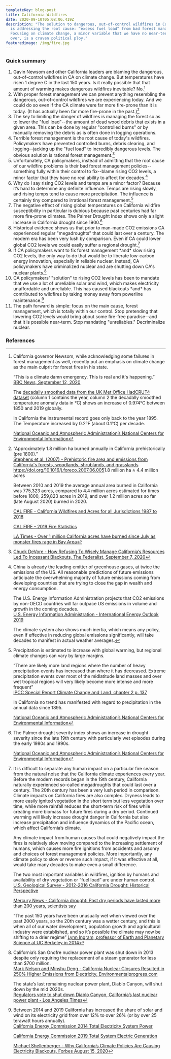 ```yaml
---
templateKey: blog-post
title: California Wildfires
date: 2020-09-10T05:08:06.419Z
description: "The solution to dangerous, out-of-control wildfires in California
  is addressing the root cause: “excess fuel load” from bad forest management.
  Focusing on climate change, a minor variable that we have no near-term control
  over, is a craven political ploy."
featuredimage: /img/fire.jpg
---
```

### Quick summary



1. Gavin Newsom and other California leaders are blaming the dangerous, out-of-control wildfires in CA on climate change. But temperatures have risen 1 degree C in the last 150 years. Is it really possible that that amount of warming makes dangerous wildfires inevitable? No.[^1]
2. With proper forest management we can prevent anything resembling the dangerous, out-of-control wildfires we are experiencing today. And we could do so even if the CA climate were far more fire-prone than it is today. (It has actually been far more fire-prone in the past.)[^2]
3. The key to limiting the danger of wildfires is managing the forest so as to lower the "fuel load"--the amount of dead wood debris that exists in a given area. This can be done by regular "controlled burns" or by manually removing the debris as is often done in logging operations.
4. Terrible forest management is the root cause of today's wildfires. Policymakers have prevented controlled burns, debris clearing, and logging--jacking up the "fuel load" to incredibly dangerous levels. The obvious solution is rational forest management.[^3]
5. Unfortunately, CA policymakers, instead of admitting that the root cause of our wildfire problems is their bad forest management policies--something fully within their control to fix--blame rising CO2 levels, a minor factor that they have no real ability to affect for decades.[^4]
6. Why do I say rising CO2 levels and temps are a minor factor? Because it’s hard to determine any definite influence. Temps are rising slowly, and rising temps tend to cause more precipitation. The influence is certainly tiny compared to irrational forest management.[^5]
7. The negative effect of rising global temperatures on California wildfire susceptibility in particular is dubious because past centuries had far more fire-prone climates. The Palmer Drought Index shows only a slight increase in California drought since 1900.[^6]
8. Historical evidence shows us that prior to man-made CO2 emissions CA experienced regular "megadroughts" that could last over a century. The modern era has been very lush by comparison. Even if CA could lower global CO2 levels we could easily suffer a regional drought.[^7]
9. If CA policymakers want to fix forest management \*and\* slow rising CO2 levels, the only way to do that would be to liberate low-carbon energy innovation, especially in reliable nuclear. Instead, CA policymakers have criminalized nuclear and are shutting down CA's nuclear plants.[^8]
10. CA policymakers' "solution" to rising CO2 levels has been to mandate that we use a lot of unreliable solar and wind, which makes electricity unaffordable and unreliable. This has caused blackouts \*and\* has contributed to wildfires by taking money away from powerline maintenance.[^9]
11. The path forward is simple: focus on the main cause, forest management, which is totally within our control. Stop pretending that lowering CO2 levels would bring about some fire-free paradise--and that it is possible near-term. Stop mandating "unreliables." Decriminalize nuclear.

### References

[^1]: California governor Newsom, while acknowledging some failures in forest management as well, recently put an emphasis on climate change as the main culprit for forest fires in his state.

    “This is a climate damn emergency. This is real and it's happening.”\
[BBC News, September 12, 2020](https://www.bbc.com/news/world-us-canada-54128872)

    The [decadally smoothed data from the UK Met Office HadCRUT4 dataset](https://www.metoffice.gov.uk/hadobs/hadcrut4/data/current/time_series/HadCRUT.4.6.0.0.annual_ns_avg_smooth.txt) (column 1 contains the year, column 2 the decadally smoothed temperature anomaly data in °C) shows an increase of 0.974°C between 1850 and 2019 globally.

    In California the instrumental record goes only back to the year 1895. The Temperature increased by 0.2°F (about 0.1°C) per decade.

    [National Oceanic and Atmospheric Administration’s National Centers for Environmental Information](https://www.ncdc.noaa.gov/cag/statewide/time-series/4/tavg/12/12/1895-2019?base_prd=true&begbaseyear=1901&endbaseyear=2019&trend=true&trend_base=10&begtrendyear=1895&endtrendyear=2019)

[^2]: “Approximately 1.8 million ha burned annually in California prehistorically (pre 1800).”\
    [Stephens et al. (2007) - Prehistoric fire area and emissions from California's forests, woodlands, shrublands, and grasslands](https://www.sciencedirect.com/science/article/abs/pii/S0378112707004379) <https://doi.org/10.1016/j.foreco.2007.06.005>1.8 million ha ≈ 4.4 million acres

    Between 2010 and 2019 the average annual area burned in California was 775,323 acres, compared to 4.4 million acres estimated for times before 1800, 259,823 acres in 2019, and over 1.2 million acres so far (late August 2020) burned in 2020.

    [CAL FIRE - California Wildfires and Acres for all Jurisdictions 1987 to 2018](https://www.fire.ca.gov/media/11397/fires-acres-all-agencies-thru-2018.pdf)

    [CAL FIRE - 2019 Fire Statistics](https://www.fire.ca.gov/stats-events/)

    [LA Times - Over 1 million California acres have burned since July as monster fires rage in Bay Area](https://www.latimes.com/california/story/2020-08-22/more-than-a-million-acres-have-burned-in-california-since-july-as-monster-fires-rage-around-bay-area)

[^3]: [Chuck DeVore - How Refusing To Wisely Manage California’s Resources Led To Incessant Blackouts, The Federalist, September 7, 2020](https://thefederalist.com/2020/09/07/how-refusing-to-wisely-manage-californias-resources-led-to-incessant-blackouts/)

[^4]: China is already the leading emitter of greenhouse gases, at twice the emissions of the US. All reasonable predictions of future emissions anticipate the overwhelming majority of future emissions coming from developing countries that are trying to close the gap in wealth and energy consumption.

    The U.S. Energy Information Administration projects that CO2 emissions by non-OECD countries will far outpace US emissions in volume and growth in the coming decades.\
    [U.S. Energy Information Administration - International Energy Outlook 2019](https://www.eia.gov/outlooks/aeo/data/browser/#/?id=10-IEO2019&region=0-0&cases=Reference&start=2010&end=2050&f=A&linechart=~~~~~~~~~~~~~~~~~~~~~~~~~Reference-d080819.3-10-IEO2019~Reference-d080819.25-10-IEO2019~~~~Reference-d080819.26-10-IEO2019&ctype=linechart&sourcekey=0)

    The climate system also shows much inertia, which means any policy, even if effective in reducing global emissions significantly, will take decades to manifest in actual weather averages.

[^5]: Precipitation is estimated to increase with global warming, but regional climate changes can vary by large margins.

    “There are likely more land regions where the number of heavy precipitation events has increased than where it has decreased. Extreme precipitation events over most of the midlatitude land masses and over wet tropical regions will very likely become more intense and more frequent”\
    [IPCC Special Report Climate Change and Land, chapter 2 p. 137](https://www.ipcc.ch/srccl/)

    In California no trend has manifested with regard to precipitation in the annual data since 1895.

    [National Oceanic and Atmospheric Administration’s National Centers for Environmental Information](https://www.ncdc.noaa.gov/cag/statewide/time-series/4/pcp/ann/12/1895-2019?base_prd=true&begbaseyear=1895&endbaseyear=2019&trend=true&trend_base=10&begtrendyear=1895&endtrendyear=2019)

[^6]: The Palmer drought severity index shows an increase in drought severity since the late 19th century with particularly wet episodes during the early 1980s and 1990s.

    [National Oceanic and Atmospheric Administration’s National Centers for Environmental Information](https://www.ncdc.noaa.gov/cag/statewide/time-series/4/pdsi/all/12/1895-2019?base_prd=true&begbaseyear=1895&endbaseyear=2019&trend=true&trend_base=10&begtrendyear=1895&endtrendyear=2019)

[^7]: It is difficult to separate any human impact on a particular fire season from the natural noise that the California climate experiences every year. Before the modern records began in the 19th century, California naturally experienced so-called megadroughts that could last over a century. The 20th century has been a very lush period in comparison.\
Climate impacts on California fires are also complex. Dryness leads to more easily ignited vegetation in the short term but less vegetation over time, while more rainfall reduces the short-term risk of fires while creating more biomass for future fires during a dry period. Continued warming will likely increase drought danger in California but also increase precipitation and influence dynamics of the Pacific ocean, which affect California’s climate.

    Any climate impact from human causes that could negatively impact the fires is relatively slow moving compared to the increasing settlement of humans, which causes more fire ignitions from accidents and arsonry and choices of forest management policies. More importantly, any climate policy to slow or reverse such impact, if it was effective at all, would take many decades to make even a small difference.

    The two most important variables in wildfires, ignition by humans and availability of dry vegetation or “fuel load” are under human control.\
    [U.S. Geological Survey - 2012-2016 California Drought: Historical Perspective](https://ca.water.usgs.gov/california-drought/california-drought-comparisons.html)

    [Mercury News - California drought: Past dry periods have lasted more than 200 years, scientists say](https://www.mercurynews.com/2014/01/25/california-drought-past-dry-periods-have-lasted-more-than-200-years-scientists-say/)

    “The past 150 years have been unusually wet when viewed over the past 2000 years, so the 20th century was a wetter century, and this is when all of our water development, population growth and agricultural industry were established, and so it’s possible the climate may now be shifting to a drier regime” [Lynn Ingram, professor of Earth and Planetary Science at UC Berkeley in 2014](https://mavensnotebook.com/2014/11/03/paleoclimate/)

[^8]: California’s San Onofre nuclear power plant was shut down in 2013 despite only requiring the replacement of a steam generator for less than $700 million.\
    [Mark Nelson and Minshu Deng - California Nuclear Closures Resulted in 250% Higher Emissions from Electricity, Environmentalprogress.com](https://environmentalprogress.org/big-news/2017/1/16/new-california-nuclear-closures-resulted-in-250-increase-in-california-emissions)

    The state’s last remaining nuclear power plant, Diablo Canyon, will shut down by the mid 2020s.\
    [Regulators vote to shut down Diablo Canyon, California’s last nuclear power plant - Los Angeles Times](https://www.latimes.com/business/la-fi-diablo-canyon-nuclear-20180111-story.html)

[^9]: Between 2014 and 2019 California has increased the share of solar and wind on its electricity grid from over 12% to over 26% (or by over 25 terawatt hours annually).\
    [California Energy Commission 2014 Total Electricity System Power](https://www.energy.ca.gov/data-reports/energy-almanac/california-electricity-data/2019-total-system-electric-generation/2014)

    [California Energy Commission 2019 Total System Electric Generation](https://www.energy.ca.gov/data-reports/energy-almanac/california-electricity-data/2019-total-system-electric-generation)

    [Michael Shellenberger - Why California’s Climate Policies Are Causing Electricity Blackouts, Forbes August 15, 2020](https://www.forbes.com/sites/michaelshellenberger/2020/08/15/why-californias-climate-policies-are-causing-electricity-black-outs/)